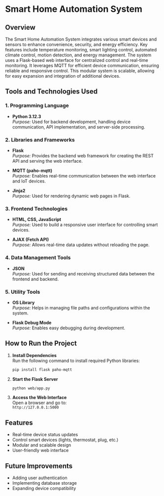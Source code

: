 # Smart Home Automation System

## Overview
The Smart Home Automation System integrates various smart devices and sensors to enhance convenience, security, and energy efficiency. Key features include temperature monitoring, smart lighting control, automated climate control, motion detection, and energy management. The system uses a Flask-based web interface for centralized control and real-time monitoring. It leverages MQTT for efficient device communication, ensuring reliable and responsive control. This modular system is scalable, allowing for easy expansion and integration of additional devices.

## Tools and Technologies Used

### 1. Programming Language
- **Python 3.12.3**  
  *Purpose:* Used for backend development, handling device communication, API implementation, and server-side processing.

### 2. Libraries and Frameworks
- **Flask**  
  *Purpose:* Provides the backend web framework for creating the REST API and serving the web interface.

- **MQTT (paho-mqtt)**  
  *Purpose:* Enables real-time communication between the web interface and IoT devices.

- **Jinja2**  
  *Purpose:* Used for rendering dynamic web pages in Flask.

### 3. Frontend Technologies
- **HTML, CSS, JavaScript**  
  *Purpose:* Used to build a responsive user interface for controlling smart devices.

- **AJAX (Fetch API)**  
  *Purpose:* Allows real-time data updates without reloading the page.

### 4. Data Management Tools
- **JSON**  
  *Purpose:* Used for sending and receiving structured data between the frontend and backend.

### 5. Utility Tools
- **OS Library**  
  *Purpose:* Helps in managing file paths and configurations within the system.

- **Flask Debug Mode**  
  *Purpose:* Enables easy debugging during development.

## How to Run the Project
1. **Install Dependencies**  
   Run the following command to install required Python libraries:
   ```sh
   pip install flask paho-mqtt
   ```

2. **Start the Flask Server**  
   ```sh
   python web/app.py
   ```

3. **Access the Web Interface**  
   Open a browser and go to:  
   `http://127.0.0.1:5000`

## Features
- Real-time device status updates
- Control smart devices (lights, thermostat, plug, etc.)
- Modular and scalable design
- User-friendly web interface

## Future Improvements
- Adding user authentication
- Implementing database storage
- Expanding device compatibility

